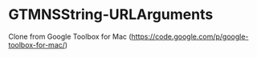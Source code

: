 GTMNSString-URLArguments
========================

Clone from Google Toolbox for Mac (https://code.google.com/p/google-toolbox-for-mac/)
